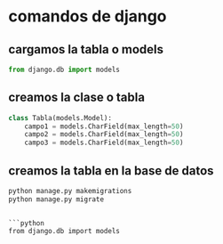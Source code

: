 comandos de django
==================
cargamos la tabla o models
---------------------------
```python
from django.db import models
```
creamos la clase o tabla
------------------------
```python
class Tabla(models.Model):
    campo1 = models.CharField(max_length=50)
    campo2 = models.CharField(max_length=50)
    campo3 = models.CharField(max_length=50)
```
creamos la tabla en la base de datos
-------------------------------------
```python
python manage.py makemigrations
python manage.py migrate
```
```

```python
from django.db import models